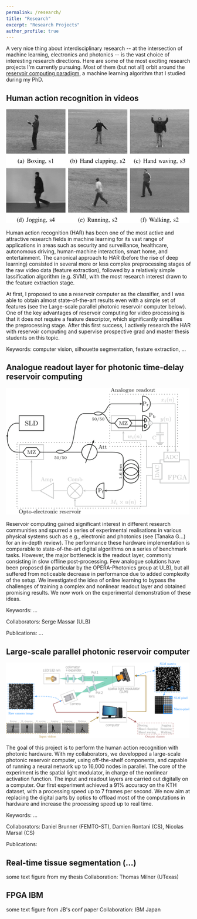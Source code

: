 ```yaml
---
permalink: /research/
title: "Research"
excerpt: "Research Projects"
author_profile: true
---
```


A very nice thing about interdisciplinary research -- at the intersection of machine learning, electronics and photonics -- is the vast choice of interesting research directions. Here are some of the most exciting research projects I'm currently pursuing. Most of them (but not all) orbit around the [reservoir computing paradigm](http://www.scholarpedia.org/article/Echo_state_network), a machine learning algorithm that I studied during my PhD.

Human action recognition in videos
-----

<img src="/images/kth_examples.png" width="500">

Human action recognition (HAR) has been one of the most active and attractive research fields in machine learning for its vast range of applications in areas such as security and surveillance, healthcare, autonomous driving, human-machine interaction, smart home, and entertainment.
The canonical approach to HAR (before the rise of deep learning) consisted in several more or less complex preprocessing stages of the raw video data (feature extraction), followed by a relatively simple lassification algorithm (e.g. SVM), with the most research interest drawn to the feature extraction stage.

At first, I proposed to use a reservoir computer as the classifier, and I was able to obtain almost state-of-the-art results even with a simple set of features (see the Large-scale parallel photonic reservoir computer below). 
One of the key advantages of reservoir computing for video processing is that it does not require a feature descriptor, which significantly simplifies the preprocessing stage.
After this first success, I actively research the HAR with reservoir computing and supervise prospective grad and master thesis students on this topic.

Keywords: computer vision, silhouette segmentation, feature extraction, ...

Analogue readout layer for photonic time-delay reservoir computing
-----

<img src="/images/fig2_antonik2017online.png" width="500">

Reservoir computing gained significant interest in different research communities and spurred a series of experimental realisations in various physical systems such as e.g., electronic and photonics (see (Tanaka G...) for an in-depth review).
The performance these hardware implementation is comparable to state-of-the-art digital algorithms on a series of benchmark tasks. However, the major bottleneck is the readout layer, commonly consisting in slow offline post-processing. Few analogue solutions have been proposed (in particular by the OPERA-Photonics group at ULB), but all suffered from noticeable decrease in performance due to added complexity of the setup.
We investigated the idea of online learning to bypass the challenges of training a complex and nonlinear readout layer and obtained promising results. We now work on the experimental demonstration of these ideas.

Keywords: ...

Collaborators: Serge Massar (ULB)

Publications: ...

Large-scale parallel photonic reservoir computer
-----

<img src="/images/fig2_antonik2019human.png" width="500">

The goal of this project is to perform the human action recognition with photonic hardware. With my collaborators, we developped a large-scale photonic reservoir computer, using off-the-shelf components, and capable of running a neural network up to 16,000 nodes in parallel. The core of the experiment is the spatial light modulator, in charge of the nonlinear activation function. The input and readout layers are carried out digitally on a computer. Our first experiment achieved a 91% accuracy on the KTH dataset, with a processing speed up to 7 frames per second. We now aim at replacing the digital parts by optics to offload most of the computations in hardware and increase the processing speed up to real time.

Keywords: ...

Collaborators: Daniel Brunner (FEMTO-ST), Damien Rontani (CS), Nicolas Marsal (CS)

Publications:

Real-time tissue segmentation (...)
-----
some text
figure from my thesis
Collaboration: Thomas Milner (UTexas)

FPGA IBM
-----
some text
figure from JB's conf paper
Collaboration: IBM Japan
